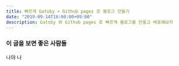 ```yaml
---
title: 빠르게 Gatsby + Github pages 로 블로그 만들기
date: "2019-09-14T16:00:00+09:00"
description: Gatsby 와 Github pages 로 빠르게 블로그를 만들고 배포해보자
---
```


### 이 글을 보면 좋은 사람들
나야 나